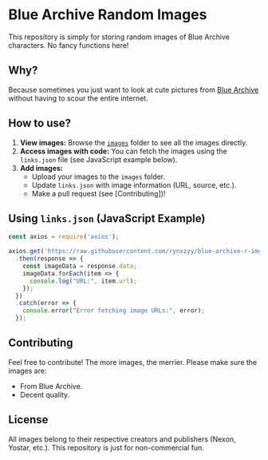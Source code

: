 # Blue Archive Random Images

This repository is simply for storing random images of Blue Archive characters. No fancy functions here!

## Why?

Because sometimes you just want to look at cute pictures from [Blue Archive](https://bluearchive.nexon.com/) without having to scour the entire internet.

## How to use?

1.  **View images:** Browse the [`images`](./images) folder to see all the images directly.
2.  **Access images with code:** You can fetch the images using the `links.json` file (see JavaScript example below).
3.  **Add images:**
    *   Upload your images to the `images` folder.
    *   Update `links.json` with image information (URL, source, etc.).
    *   Make a pull request (see [Contributing])!
## Using `links.json` (JavaScript Example)

```javascript
const axios = require('axios');

axios.get('https://raw.githubusercontent.com/rynxzyy/blue-archive-r-img/refs/heads/main/links.json')
  .then(response => {
    const imageData = response.data;
    imageData.forEach(item => {
      console.log("URL:", item.url);
    });
  })
  .catch(error => {
    console.error("Error fetching image URLs:", error);
  });
```

## Contributing

Feel free to contribute! The more images, the merrier. Please make sure the images are:

*   From Blue Archive.
*   Decent quality.

## License

All images belong to their respective creators and publishers (Nexon, Yostar, etc.). This repository is just for non-commercial fun.
